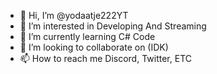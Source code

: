 - 👋 Hi, I’m @yodaatje222YT
- 👀 I’m interested in Developing And Streaming
- 🌱 I’m currently learning C# Code
- 💞️ I’m looking to collaborate on (IDK)
- 📫 How to reach me Discord, Twitter, ETC

<!---
yodaatje222YT/yodaatje222YT is a ✨ special ✨ repository because its `README.md` (this file) appears on your GitHub profile.
You can click the Preview link to take a look at your changes.
--->
